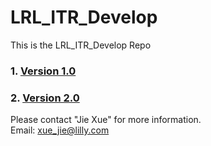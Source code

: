 # LRL_ITR_Develop
This is the LRL_ITR_Develop Repo
### 1. [Version 1.0](https://github.com/EliLillyCo/LRL_ITR_Develop/tree/master/Version%201.0)
### 2. [Version 2.0](https://github.com/EliLillyCo/LRL_ITR_Develop/tree/master/Version%202.0)      


Please contact "Jie Xue" for more information.   
Email: <xue_jie@lilly.com>
